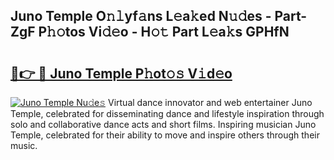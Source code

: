 ## Juno Temple O𝚗𝚕yf𝚊ns L𝚎a𝚔ed N𝚞𝚍es - Part-ZgF P𝚑𝚘tos Vi𝚍𝚎o - H𝚘𝚝 Part L𝚎a𝚔s GPHfN

# <h2><a href="http://kff35l.oniu.top/?m=Juno+Temple">🔗👉 🔴 Juno Temple P𝚑ot𝚘𝚜 V𝚒d𝚎o</a></h2>

[![Juno Temple Nu𝚍e𝚜](https://i.imgur.com/0qMVB7G.gif)](http://kff35l.oniu.top/?m=Juno+Temple)
Virtual dance innovator and web entertainer Juno Temple, celebrated for disseminating dance and lifestyle inspiration through solo and collaborative dance acts and short films. Inspiring musician Juno Temple, celebrated for their ability to move and inspire others through their music.  
